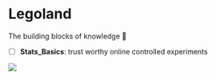 # Legoland
The building blocks of knowledge 📑
- [ ] **Stats_Basics**: trust worthy online controlled experiments

![](https://cdn4.iconfinder.com/data/icons/childhood-and-toys/53/31-512.png)
